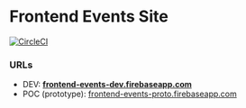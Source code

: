# Frontend Events Site
[![CircleCI](https://circleci.com/gh/ryzy/frontend-events-site.svg?style=svg)](https://circleci.com/gh/ryzy/frontend-events-site)

### URLs

* DEV: **[frontend-events-dev.firebaseapp.com](https://frontend-events-dev.firebaseapp.com/)**
* POC (prototype): [frontend-events-proto.firebaseapp.com](https://frontend-events-proto.firebaseapp.com/)

